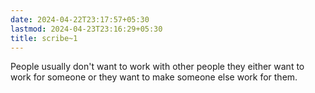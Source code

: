 ```yaml
---
date: 2024-04-22T23:17:57+05:30
lastmod: 2024-04-23T23:16:29+05:30
title: scribe~1
---
```


People usually don't want to work with other people they either want to work for someone or they want to make someone else work for them.
